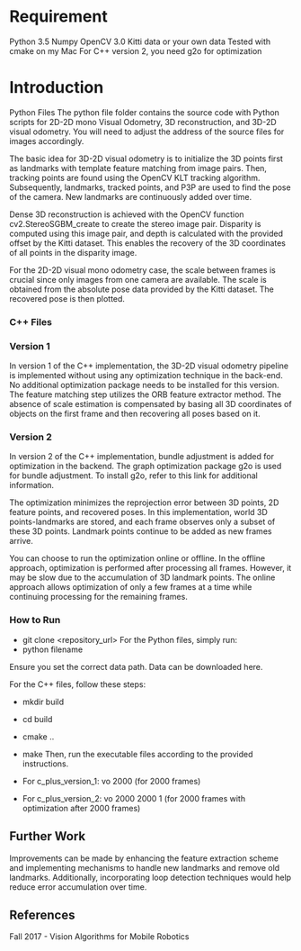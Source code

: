 # Requirement
Python 3.5
Numpy
OpenCV 3.0
Kitti data or your own data
Tested with cmake on my Mac
For C++ version 2, you need g2o for optimization
# Introduction
Python Files
The python file folder contains the source code with Python scripts for 2D-2D mono Visual Odometry, 3D reconstruction, and 3D-2D visual odometry. You will need to adjust the address of the source files for images accordingly.

The basic idea for 3D-2D visual odometry is to initialize the 3D points first as landmarks with template feature matching from image pairs. Then, tracking points are found using the OpenCV KLT tracking algorithm. Subsequently, landmarks, tracked points, and P3P are used to find the pose of the camera. New landmarks are continuously added over time.

Dense 3D reconstruction is achieved with the OpenCV function cv2.StereoSGBM_create to create the stereo image pair. Disparity is computed using this image pair, and depth is calculated with the provided offset by the Kitti dataset. This enables the recovery of the 3D coordinates of all points in the disparity image.

For the 2D-2D visual mono odometry case, the scale between frames is crucial since only images from one camera are available. The scale is obtained from the absolute pose data provided by the Kitti dataset. The recovered pose is then plotted.

### C++ Files
### Version 1
In version 1 of the C++ implementation, the 3D-2D visual odometry pipeline is implemented without using any optimization technique in the back-end. No additional optimization package needs to be installed for this version. The feature matching step utilizes the ORB feature extractor method. The absence of scale estimation is compensated by basing all 3D coordinates of objects on the first frame and then recovering all poses based on it.

### Version 2
In version 2 of the C++ implementation, bundle adjustment is added for optimization in the backend. The graph optimization package g2o is used for bundle adjustment. To install g2o, refer to this link for additional information.

The optimization minimizes the reprojection error between 3D points, 2D feature points, and recovered poses. In this implementation, world 3D points-landmarks are stored, and each frame observes only a subset of these 3D points. Landmark points continue to be added as new frames arrive.

You can choose to run the optimization online or offline. In the offline approach, optimization is performed after processing all frames. However, it may be slow due to the accumulation of 3D landmark points. The online approach allows optimization of only a few frames at a time while continuing processing for the remaining frames.

### How to Run

* git clone <repository_url>
For the Python files, simply run:
* python filename

Ensure you set the correct data path. Data can be downloaded here.

For the C++ files, follow these steps:

* mkdir build
* cd build
* cmake ..
* make
Then, run the executable files according to the provided instructions.

* For c_plus_version_1: vo 2000 (for 2000 frames)
* For c_plus_version_2: vo 2000 2000 1 (for 2000 frames with optimization after 2000 frames)


## Further Work
Improvements can be made by enhancing the feature extraction scheme and implementing mechanisms to handle new landmarks and remove old landmarks.
Additionally, incorporating loop detection techniques would help reduce error accumulation over time.

## References
Fall 2017 - Vision Algorithms for Mobile Robotics

